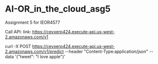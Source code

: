 # AI-OR_in_the_cloud_asg5
Assignment 5 for IEOR4577


Call API:
link:  https://cevxerp424.execute-api.us-west-2.amazonaws.com/v1 

curl -X POST https://cevxerp424.execute-api.us-west-2.amazonaws.com/v1/predict --header "Content-Type:application/json" --data '{"tweet": "I love apple"}'
